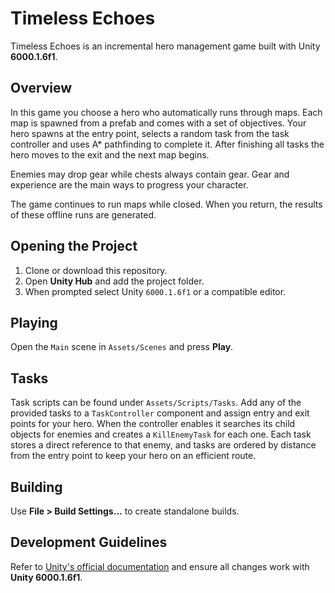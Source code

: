 # Timeless Echoes

Timeless Echoes is an incremental hero management game built with Unity **6000.1.6f1**.

## Overview
In this game you choose a hero who automatically runs through maps. Each map is spawned from a prefab and comes with a set of objectives.
Your hero spawns at the entry point, selects a random task from the task controller and uses A* pathfinding to complete it. After finishing all tasks the hero moves to the exit and the next map begins.

Enemies may drop gear while chests always contain gear. Gear and experience are the main ways to progress your character.

The game continues to run maps while closed. When you return, the results of these offline runs are generated.

## Opening the Project
1. Clone or download this repository.
2. Open **Unity Hub** and add the project folder.
3. When prompted select Unity `6000.1.6f1` or a compatible editor.

## Playing
Open the `Main` scene in `Assets/Scenes` and press **Play**.

## Tasks
Task scripts can be found under `Assets/Scripts/Tasks`. Add any of the
provided tasks to a `TaskController` component and assign entry and exit
points for your hero. When the controller enables it searches its child
objects for enemies and creates a `KillEnemyTask` for each one. Each task
stores a direct reference to that enemy, and tasks are ordered by distance
from the entry point to keep your hero on an efficient route.

## Building
Use **File > Build Settings...** to create standalone builds.

## Development Guidelines
Refer to [Unity's official documentation](https://docs.unity3d.com) and ensure all changes work with **Unity 6000.1.6f1**.
